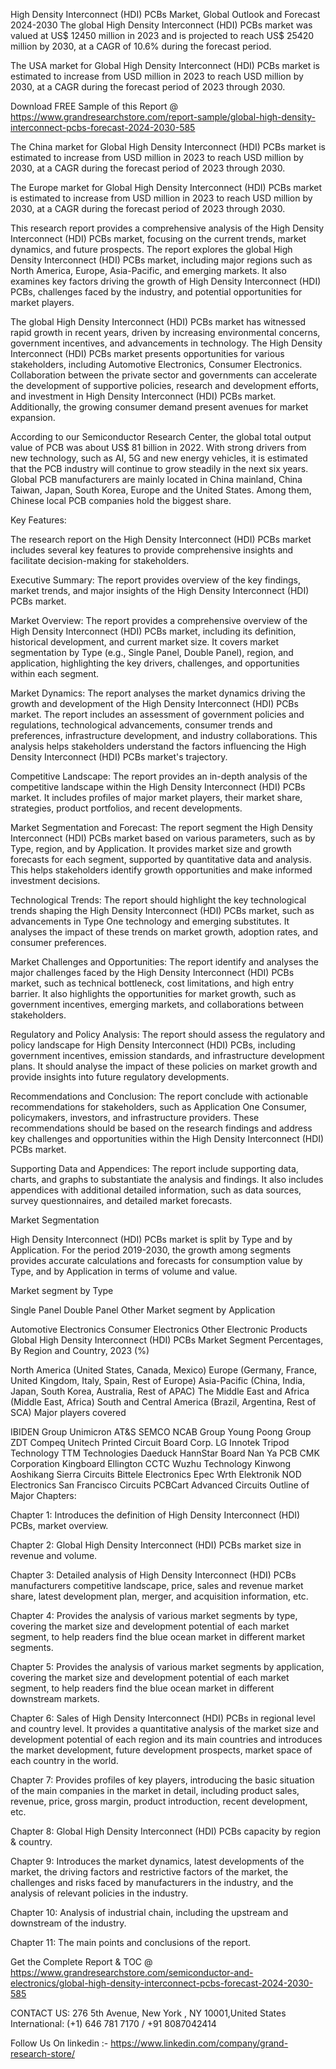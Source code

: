 High Density Interconnect (HDI) PCBs Market, Global Outlook and Forecast 2024-2030
The global High Density Interconnect (HDI) PCBs market was valued at US$ 12450 million in 2023 and is projected to reach US$ 25420 million by 2030, at a CAGR of 10.6% during the forecast period.

The USA market for Global  High Density Interconnect (HDI) PCBs market is estimated to increase from USD million in 2023 to reach USD million by 2030, at a CAGR during the forecast period of 2023 through 2030.

Download FREE Sample of this Report @ https://www.grandresearchstore.com/report-sample/global-high-density-interconnect-pcbs-forecast-2024-2030-585

The China market for Global  High Density Interconnect (HDI) PCBs market is estimated to increase from USD million in 2023 to reach USD million by 2030, at a CAGR during the forecast period of 2023 through 2030.

The Europe market for Global  High Density Interconnect (HDI) PCBs market is estimated to increase from USD million in 2023 to reach USD million by 2030, at a CAGR during the forecast period of 2023 through 2030.

This research report provides a comprehensive analysis of the High Density Interconnect (HDI) PCBs market, focusing on the current trends, market dynamics, and future prospects. The report explores the global High Density Interconnect (HDI) PCBs market, including major regions such as North America, Europe, Asia-Pacific, and emerging markets. It also examines key factors driving the growth of High Density Interconnect (HDI) PCBs, challenges faced by the industry, and potential opportunities for market players.

The global High Density Interconnect (HDI) PCBs market has witnessed rapid growth in recent years, driven by increasing environmental concerns, government incentives, and advancements in technology. The High Density Interconnect (HDI) PCBs market presents opportunities for various stakeholders, including Automotive Electronics, Consumer Electronics. Collaboration between the private sector and governments can accelerate the development of supportive policies, research and development efforts, and investment in High Density Interconnect (HDI) PCBs market. Additionally, the growing consumer demand present avenues for market expansion.

According to our Semiconductor Research Center, the global total output value of PCB was about US$ 81 billion in 2022. With strong drivers from new technology, such as AI, 5G and new energy vehicles, it is estimated that the PCB industry will continue to grow steadily in the next six years. Global PCB manufacturers are mainly located in China mainland, China Taiwan, Japan, South Korea, Europe and the United States. Among them, Chinese local PCB companies hold the biggest share.

Key Features:

The research report on the High Density Interconnect (HDI) PCBs market includes several key features to provide comprehensive insights and facilitate decision-making for stakeholders.

Executive Summary: The report provides overview of the key findings, market trends, and major insights of the High Density Interconnect (HDI) PCBs market.

Market Overview: The report provides a comprehensive overview of the High Density Interconnect (HDI) PCBs market, including its definition, historical development, and current market size. It covers market segmentation by Type (e.g., Single Panel, Double Panel), region, and application, highlighting the key drivers, challenges, and opportunities within each segment.

Market Dynamics: The report analyses the market dynamics driving the growth and development of the High Density Interconnect (HDI) PCBs market. The report includes an assessment of government policies and regulations, technological advancements, consumer trends and preferences, infrastructure development, and industry collaborations. This analysis helps stakeholders understand the factors influencing the High Density Interconnect (HDI) PCBs market's trajectory.

Competitive Landscape: The report provides an in-depth analysis of the competitive landscape within the High Density Interconnect (HDI) PCBs market. It includes profiles of major market players, their market share, strategies, product portfolios, and recent developments.

Market Segmentation and Forecast: The report segment the High Density Interconnect (HDI) PCBs market based on various parameters, such as by Type, region, and by Application. It provides market size and growth forecasts for each segment, supported by quantitative data and analysis. This helps stakeholders identify growth opportunities and make informed investment decisions.

Technological Trends: The report should highlight the key technological trends shaping the High Density Interconnect (HDI) PCBs market, such as advancements in Type One technology and emerging substitutes. It analyses the impact of these trends on market growth, adoption rates, and consumer preferences.

Market Challenges and Opportunities: The report identify and analyses the major challenges faced by the High Density Interconnect (HDI) PCBs market, such as technical bottleneck, cost limitations, and high entry barrier. It also highlights the opportunities for market growth, such as government incentives, emerging markets, and collaborations between stakeholders.

Regulatory and Policy Analysis: The report should assess the regulatory and policy landscape for High Density Interconnect (HDI) PCBs, including government incentives, emission standards, and infrastructure development plans. It should analyse the impact of these policies on market growth and provide insights into future regulatory developments.

Recommendations and Conclusion: The report conclude with actionable recommendations for stakeholders, such as Application One Consumer, policymakers, investors, and infrastructure providers. These recommendations should be based on the research findings and address key challenges and opportunities within the High Density Interconnect (HDI) PCBs market.

Supporting Data and Appendices: The report include supporting data, charts, and graphs to substantiate the analysis and findings. It also includes appendices with additional detailed information, such as data sources, survey questionnaires, and detailed market forecasts.

Market Segmentation

High Density Interconnect (HDI) PCBs market is split by Type and by Application. For the period 2019-2030, the growth among segments provides accurate calculations and forecasts for consumption value by Type, and by Application in terms of volume and value.

Market segment by Type

Single Panel
Double Panel
Other
Market segment by Application

Automotive Electronics
Consumer Electronics
Other Electronic Products
Global High Density Interconnect (HDI) PCBs Market Segment Percentages, By Region and Country, 2023 (%)

North America (United States, Canada, Mexico)
Europe (Germany, France, United Kingdom, Italy, Spain, Rest of Europe)
Asia-Pacific (China, India, Japan, South Korea, Australia, Rest of APAC)
The Middle East and Africa (Middle East, Africa)
South and Central America (Brazil, Argentina, Rest of SCA)
Major players covered

IBIDEN Group
Unimicron
AT&S
SEMCO
NCAB Group
Young Poong Group
ZDT
Compeq
Unitech Printed Circuit Board Corp.
LG Innotek
Tripod Technology
TTM Technologies
Daeduck
HannStar Board
Nan Ya PCB
CMK Corporation
Kingboard
Ellington
CCTC
Wuzhu Technology
Kinwong
Aoshikang
Sierra Circuits
Bittele Electronics
Epec
Wrth Elektronik
NOD Electronics
San Francisco Circuits
PCBCart
Advanced Circuits
Outline of Major Chapters:

Chapter 1: Introduces the definition of High Density Interconnect (HDI) PCBs, market overview.

Chapter 2: Global High Density Interconnect (HDI) PCBs market size in revenue and volume.

Chapter 3: Detailed analysis of High Density Interconnect (HDI) PCBs manufacturers competitive landscape, price, sales and revenue market share, latest development plan, merger, and acquisition information, etc.

Chapter 4: Provides the analysis of various market segments by type, covering the market size and development potential of each market segment, to help readers find the blue ocean market in different market segments.

Chapter 5: Provides the analysis of various market segments by application, covering the market size and development potential of each market segment, to help readers find the blue ocean market in different downstream markets.

Chapter 6: Sales of High Density Interconnect (HDI) PCBs in regional level and country level. It provides a quantitative analysis of the market size and development potential of each region and its main countries and introduces the market development, future development prospects, market space of each country in the world.

Chapter 7: Provides profiles of key players, introducing the basic situation of the main companies in the market in detail, including product sales, revenue, price, gross margin, product introduction, recent development, etc.

Chapter 8: Global High Density Interconnect (HDI) PCBs capacity by region & country.

Chapter 9: Introduces the market dynamics, latest developments of the market, the driving factors and restrictive factors of the market, the challenges and risks faced by manufacturers in the industry, and the analysis of relevant policies in the industry.

Chapter 10: Analysis of industrial chain, including the upstream and downstream of the industry.

Chapter 11: The main points and conclusions of the report.

Get the Complete Report & TOC @ https://www.grandresearchstore.com/semiconductor-and-electronics/global-high-density-interconnect-pcbs-forecast-2024-2030-585

CONTACT US:
276 5th Avenue, New York , NY 10001,United States
International: (+1) 646 781 7170 / +91 8087042414

Follow Us On linkedin :- https://www.linkedin.com/company/grand-research-store/
